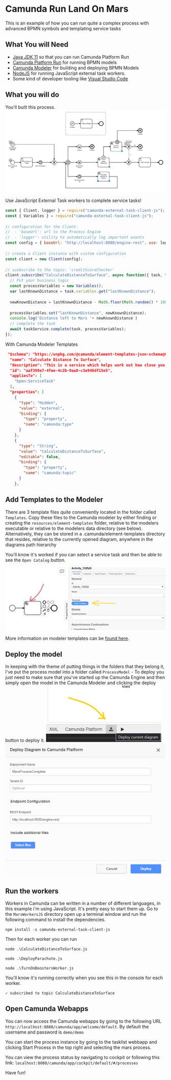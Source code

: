 # Camunda Run Land On Mars
This is an example of how you can run quite a complex process with advanced BPMN symbols and templating service tasks

## What You will Need
* [Java JDK 11](https://www.oracle.com/java/technologies/javase-jdk11-downloads.html) so that you can run Camunda Platform Run
* [Camunda Platform Run](https://camunda.com/download/) for running BPMN models
* [Camunda Modeler](https://camunda.com/download/modeler/) for building and deploying BPMN Models
* [NodeJS](https://nodejs.org/en/download/) for running JavaScript external task workers.
* Some kind of developer tooling like [Visual Studio Code](https://code.visualstudio.com/) 


## What you will do

You'll built this process.
![processmars](./ProcessModel/MarsProcessComplete.gif)

Use JavaScript External Task workers to complete service tasks! 
```JavaScript
const { Client, logger } = require("camunda-external-task-client-js");
const { Variables } = require("camunda-external-task-client-js");

// configuration for the Client:
//  - 'baseUrl': url to the Process Engine
//  - 'logger': utility to automatically log important events
const config = { baseUrl: "http://localhost:8080/engine-rest", use: logger, asyncResponseTimeout: 5000};

// create a Client instance with custom configuration
const client = new Client(config);

// susbscribe to the topic: 'creditScoreChecker'
client.subscribe("CalculateDistanceToSurface", async function({ task, taskService }) {
  // Put your business logic
  const processVariables = new Variables();
  var lastKnownDistance = task.variables.get("lastKnownDistance");

  newKnownDistance = lastKnownDistance - Math.floor(Math.random() * 100);

  processVariables.set("lastKnownDistance", newKnownDistance);
  console.log('Distance left to Mars '+ newKnownDistance )
  // complete the task
  await taskService.complete(task, processVariables);
});
```

With Camunda Modeler Templates
```json
 "$schema": "https://unpkg.com/@camunda/element-templates-json-schema@0.3.0/resources/schema.json",
  "name": "Calculate Distance To Surface",
  "description": "This is a service which helps work out how close you are to the surface of Mars",
  "id": "aaf398e7-4fee-4c2b-9aa8-c3e948df15e5",
  "appliesTo": [
    "bpmn:ServiceTask"
  ],
  "properties": [
    {
      "type": "Hidden",
      "value": "external",
      "binding": {
        "type": "property",
        "name": "camunda:type"
      }
    },
    {
      "type": "String",
      "value": "CalculateDistanceToSurface",
      "editable": false,
      "binding": {
        "type": "property",
        "name": "camunda:topic"
      }
    },

```


## Add Templates to the Modeler

There are 3 template files quite conveniently located in the folder called `Templates`. Copy these files to the Camunda modeler by either
finding or creating the `resources/element-templates` folder, relative to the modelers executable or relative to the modelers data directory (see below). Alternatively, they can be stored in a .camunda/element-templates directory that resides, relative to the currently opened diagram, anywhere in the diagrams path hierarchy

You'll know it's worked if you can select a service task and then be able to see the `Open Catalog` button.

![templates](./images/templates.png)

More information on modeler templates can be [found here](https://github.com/camunda/camunda-modeler/tree/develop/docs/element-templates#configuring-templates). 

## Deploy the model

In keeping with the theme of putting things in the folders that they belong it, I've put the process model into a folder called `ProcessModel` - To deploy you just need to make sure that you've started up the Camunda Engine and then simply open the model in the Camunda Modeler and clicking the deploy button to deploy it. 
![deployButton](./images/deployButton.png)
![deployScreen](./images/deployScreen.png)

## Run the workers

Workers in Camunda can be written in a number of different languages, in this example i'm using JavaScript. It's pretty easy to start them up. Go to the `MarsWorkersJS` directory open up a terminal window and run the following command to install the dependencies. 
```
npm install -s camunda-external-task-client-js
```
Then for each worker you can run
```
node .\CalculateDistanceToSurface.js
```
```
node .\DeployParachute.js
```
```
node .\TurnOnBoostersWorker.js
```
You'll know it's running correctly when you see this in the console for each worker.
```
✓ subscribed to topic CalculateDistanceToSurface
```

## Open Camunda Webapps

You can now access the Camunda webapps by going to the following URL
``http://localhost:8080/camunda/app/welcome/default``. 
By default the username and password is `demo/demo`

You can start the process instance by going to the tasklist webbapp and clicking Start Process in the top right and selecting the mars process. 

You can view the process status by navigating to cockpit or following this link:
``localhost:8080/camunda/app/cockpit/default/#/processes`` 

Have fun!


